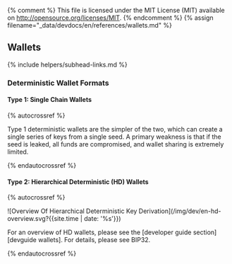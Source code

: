 {% comment %}
This file is licensed under the MIT License (MIT) available on
http://opensource.org/licenses/MIT.
{% endcomment %}
{% assign filename="_data/devdocs/en/references/wallets.md" %}


## Wallets 
{% include helpers/subhead-links.md %}

### Deterministic Wallet Formats
<!-- no subhead-links here -->

#### Type 1: Single Chain Wallets
<!-- no subhead-links here -->

{% autocrossref %}

Type 1 deterministic wallets are the simpler of the two, which can
create a single series of keys from a single seed. A primary weakness is
that if the seed is leaked, all funds are compromised, and wallet
sharing is extremely limited.

{% endautocrossref %}

#### Type 2: Hierarchical Deterministic (HD) Wallets
<!-- no subhead-links here -->

{% autocrossref %}

![Overview Of Hierarchical Deterministic Key Derivation](/img/dev/en-hd-overview.svg?{{site.time | date: '%s'}})

For an overview of HD wallets, please see the [developer guide
section][devguide wallets].  For details, please see BIP32.

{% endautocrossref %}